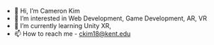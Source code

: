 - 👋 Hi, I’m Cameron Kim
- 👀 I’m interested in Web Development, Game Development, AR, VR
- 🌱 I’m currently learning Unity XR, 
- 📫 How to reach me - ckim18@kent.edu

<!---
CamnKim/CamnKim is a ✨ special ✨ repository because its `README.md` (this file) appears on your GitHub profile.
You can click the Preview link to take a look at your changes.
--->
